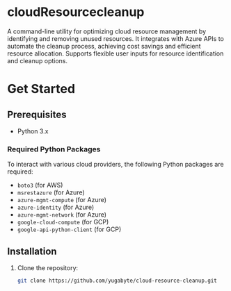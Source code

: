# cloudResourcecleanup
A command-line utility for optimizing cloud resource management by identifying and removing unused resources. It integrates with Azure APIs to automate the cleanup process, achieving cost savings and efficient resource allocation. Supports flexible user inputs for resource identification and cleanup options.

# Get Started

## Prerequisites

- Python 3.x

### Required Python Packages

To interact with various cloud providers, the following Python packages are required:

- `boto3` (for AWS)
- `msrestazure` (for Azure)
- `azure-mgmt-compute` (for Azure)
- `azure-identity` (for Azure)
- `azure-mgmt-network` (for Azure)
- `google-cloud-compute` (for GCP)
- `google-api-python-client` (for GCP)

## Installation

1. Clone the repository:
   ```bash
   git clone https://github.com/yugabyte/cloud-resource-cleanup.git
